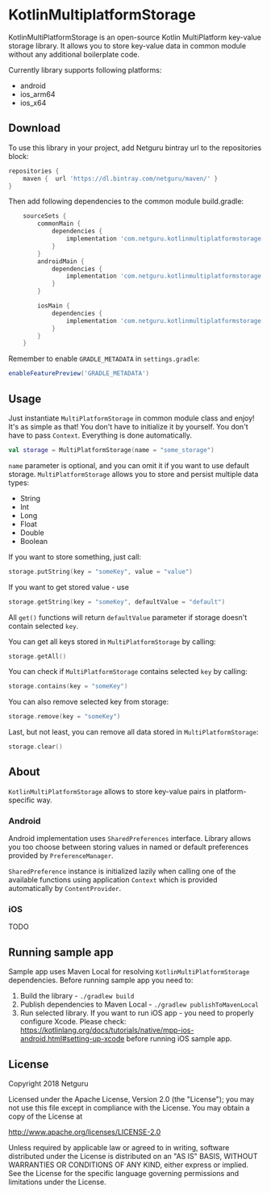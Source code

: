 # KotlinMultiplatformStorage
KotlinMultiPlatformStorage is an open-source Kotlin MultiPlatform key-value storage library. It allows you to store key-value data in common module without any additional boilerplate code.

Currently library supports following platforms:
- android
- ios_arm64
- ios_x64

## Download
To use this library in your project, add Netguru bintray url to the repositories block:
```groovy
repositories {
    maven {  url 'https://dl.bintray.com/netguru/maven/' }
}
```

Then add following dependencies to the common module build.gradle:
```groovy
    sourceSets {
        commonMain {
            dependencies {
                implementation 'com.netguru.kotlinmultiplatformstorage:kotlinmultiplatformstorage-common:0.1.0'
            }
        }
        androidMain {
            dependencies {
                implementation 'com.netguru.kotlinmultiplatformstorage:kotlinmultiplatformstorage-android:0.1.0'
            }
        }

        iosMain {
            dependencies {
                implementation 'com.netguru.kotlinmultiplatformstorage:kotlinmultiplatformstorage-ios:0.1.0'
            }
        }
    }
```

Remember to enable `GRADLE_METADATA` in `settings.gradle`:
```groovy
enableFeaturePreview('GRADLE_METADATA')
```
## Usage
Just instantiate `MultiPlatformStorage` in common module class and enjoy! It's as simple as that!
You don't have to initialize it by yourself. You don't have to pass `Context`. Everything is done automatically.
```kotlin
val storage = MultiPlatformStorage(name = "some_storage")
```
`name` parameter is optional, and you can omit it if you want to use default storage.
`MultiPlatformStorage` allows you to store and persist multiple data types:
- String
- Int
- Long
- Float
- Double
- Boolean 

If you want to store something, just call:
```kotlin
storage.putString(key = "someKey", value = "value")
```

If you want to get stored value - use
```kotlin
storage.getString(key = "someKey", defaultValue = "default")
```

All `get()` functions will return `defaultValue` parameter if storage doesn't contain selected `key`.

You can get all keys stored in `MultiPlatformStorage` by calling:
```kotlin
storage.getAll()
```

You can check if `MultiPlatformStorage` contains selected `key` by calling:
```kotlin
storage.contains(key = "someKey")
```

You can also remove selected key from storage:
```kotlin
storage.remove(key = "someKey")
```

Last, but not least, you can remove all data stored in `MultiPlatformStorage`:
```kotlin
storage.clear()
```

## About
`KotlinMultiPlatformStorage` allows to store key-value pairs in platform-specific way.

### Android
Android implementation uses `SharedPreferences` interface. Library allows you too choose between storing
values in named or default preferences provided by `PreferenceManager`.

`SharedPreference` instance is initialized lazily when calling one of the available functions
using application `Context` which is provided automatically by `ContentProvider`.

### iOS

TODO

## Running sample app
Sample app uses Maven Local for resolving `KotlinMultiPlatformStorage` dependencies. Before running sample app you need to:
1. Build the library - `./gradlew build`
2. Publish dependencies to Maven Local - `./gradlew publishToMavenLocal`
3. Run selected library. If you want to run iOS app - you need to properly configure Xcode.
 Please check: https://kotlinlang.org/docs/tutorials/native/mpp-ios-android.html#setting-up-xcode before running iOS sample app.

## License

Copyright 2018 Netguru

Licensed under the Apache License, Version 2.0 (the "License");
you may not use this file except in compliance with the License.
You may obtain a copy of the License at

   http://www.apache.org/licenses/LICENSE-2.0

Unless required by applicable law or agreed to in writing, software
distributed under the License is distributed on an "AS IS" BASIS,
WITHOUT WARRANTIES OR CONDITIONS OF ANY KIND, either express or implied.
See the License for the specific language governing permissions and
limitations under the License.
